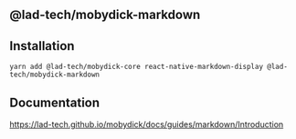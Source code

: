 ## @lad-tech/mobydick-markdown

## Installation

```shell
yarn add @lad-tech/mobydick-core react-native-markdown-display @lad-tech/mobydick-markdown
```

## Documentation

https://lad-tech.github.io/mobydick/docs/guides/markdown/Introduction
